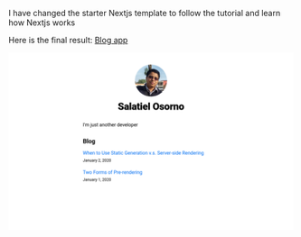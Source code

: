 I have changed the starter Nextjs template to follow the tutorial and learn how Nextjs works

Here is the final result: [Blog app](https://nextjs-blog-silk-alpha.vercel.app/)


![preview](public/images/preview.png "Preview")